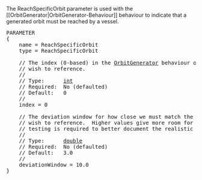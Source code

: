The ReachSpecificOrbit parameter is used with the [[OrbitGenerator|OrbitGenerator-Behaviour]] behaviour to indicate that a generated orbit must be reached by a vessel.

<pre>
PARAMETER
{
    name = ReachSpecificOrbit
    type = ReachSpecificOrbit

    // The index (0-based) in the <a href="OrbitGenerator-Behaviour">OrbitGenerator</a> behaviour of the orbit we
    // wish to reference.
    //
    // Type:      <a href="Numeric-Type">int</a>
    // Required:  No (defaulted)
    // Default:   0
    //
    index = 0

    // The deviation window for how close we must match the given orbit.
    // wish to reference.  Higher values give more room for error.  Note: More
    // testing is required to better document the realistic range of values.
    //
    // Type:      <a href="Numeric-Type">double</a>
    // Required:  No (defaulted)
    // Default:   3.0
    //
    deviationWindow = 10.0
}
</pre>

